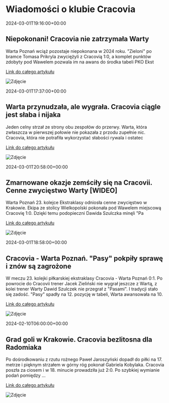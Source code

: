 # Wiadomości o klubie Cracovia

2024-03-01T19:16:00+00:00 

 ## Niepokonani! Cracovia nie zatrzymała Warty 

 Warta Poznań wciąż pozostaje niepokonana w 2024 roku. "Zieloni" po bramce Tomasa Prikryla zwyciężyli z Cracovią 1:0, a komplet punktów zdobyty pod Wawelem pozwala im na awans do środka tabeli PKO Ekst 

 [Link do całego artykułu](https://sportowefakty.wp.pl/pilka-nozna/1109453/niepokonani-warta-poznan-zwycieza-z-cracovia-i-oddala-sie-od-strefy-spadkowej) 

 ![Zdjęcie](https://v.wpimg.pl/Njk0LmpwYQsKUjpeXwxsHkkKbg4AHxEZDR0tCR0eIAMYRD4MEx0vSEcSOU9KVWEZH18-DBcSfEUNVS0ZBQUrDjRfPgQXHiALBx96WEFCe1NeA3xaQ094XzQDeVhEQnhTXx4mHRdVMw) 

2024-03-01T17:37:00+00:00 

 ## Warta przynudzała, ale wygrała. Cracovia ciągle jest słaba i nijaka 

 Jeden celny strzał ze strony obu zespołów do przerwy. Warta, która zwłaszcza w pierwszej połowie nie pokazała z przodu zupełnie nic. Cracovia, która nie potrafiła wykorzystać słabości rywala i ostatec 

 [Link do całego artykułu](https://weszlo.com/2024/03/01/cracovia-warta-ekstraklasa-relacja-wynik/) 

 ![Zdjęcie](https://static.weszlo.com/cdn-cgi/image/quality=65,format=auto/2024/03/20240301_PLA_009-scaled.jpg) 

2024-03-01T20:58:00+00:00 

 ## Zmarnowane okazje zemściły się na Cracovii. Cenne zwycięstwo Warty [WIDEO] 

 Warta Poznań 23. kolejce Ekstraklasy odniosła cenne zwycięstwo w Krakowie. Ekipa ze stolicy Wielkopolski pokonała pod Wawelem miejscową Cracovię 1:0. Dzięki temu podopieczni Dawida Szulczka minęli "Pa 

 [Link do całego artykułu](https://sport.dziennik.pl/pilka-nozna/ekstraklasa/artykuly/9446418,zmarnowane-okazje-zemscily-sie-na-cracovii-cenne-zwyciestwo-warty-wi.html) 

 ![Zdjęcie](https://ocdn.eu/pulscms-transforms/1/_h5k9kuTURBXy9hZWM4OTcwYS00MjYwLTQwYmQtODU5Yy1jYzAzZGUxMGIwZmQuanBlZ5GVAs0EsADDw94AAaEwBQ) 

2024-03-01T18:58:00+00:00 

 ## Cracovia - Warta Poznań. "Pasy" pokpiły sprawę i znów są zagrożone 

 W meczu 23. kolejki piłkarskiej ekstraklasy Cracovia - Warta Poznań 0:1. Po powrocie do Cracovii trener Jacek Zieliński nie wygrał jeszcze z Wartą, z kolei trener Warty Dawid Szulczek nie przegrał z "Pasami". I tradycji stało się zadość. "Pasy" spadły na 12. pozycję w tabeli, Warta awansowała na 10. 

 [Link do całego artykułu](https://www.msn.com/pl-pl/sport/other/cracovia-warta-poznań-pasy-pokpiły-sprawę-i-znów-sa-zagrożone/ar-BB1jbCpE) 

 ![Zdjęcie](https://d-art.ppstatic.pl/kadry/k/r/1/6b/72/65e2218926332_o_original.jpg) 

2024-02-10T06:00:00+00:00 

 ## Grad goli w Krakowie. Cracovia bezlitosna dla Radomiaka 

 Po dośrodkowaniu z rzutu rożnego Paweł Jaroszyński dopadł do piłki na 17. metrze i pięknym strzałem w górny róg pokonał Gabriela Kobylaka. Cracovia poszła za ciosem i w 18. minucie prowadziła już 2:0. Po szybkiej wymianie podań pomiędzy ... 

 [Link do całego artykułu](https://eurosport.tvn24.pl/pilka-nozna/pko-bp-ekstraklasa/2023-2024/cracovia-radomiak-wynik-i-relacja-z-meczu-20.-kolejki-pko-bp-ekstraklasy_sto10016557/story.shtml) 

 ![Zdjęcie](None) 

